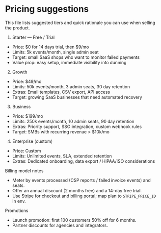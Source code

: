 # Pricing suggestions

This file lists suggested tiers and quick rationale you can use when selling the product.

1) Starter — Free / Trial
- Price: $0 for 14 days trial, then $9/mo
- Limits: 5k events/month, single admin seat
- Target: small SaaS shops who want to monitor failed payments
- Value prop: easy setup, immediate visibility into dunning

2) Growth
- Price: $49/mo
- Limits: 50k events/month, 3 admin seats, 30 day retention
- Extras: Email templates, CSV export, API access
- Target: growing SaaS businesses that need automated recovery

3) Business
- Price: $199/mo
- Limits: 250k events/month, 10 admin seats, 90 day retention
- Extras: Priority support, SSO integration, custom webhook rules
- Target: SMBs with recurring revenue > $10k/mo

4) Enterprise (custom)
- Price: Custom
- Limits: Unlimited events, SLA, extended retention
- Extras: Dedicated onboarding, data export / HIPAA/ISO considerations

Billing model notes
- Meter by events processed (CSP reports / failed invoice events) and seats.
- Offer an annual discount (2 months free) and a 14-day free trial.
- Use Stripe for checkout and billing portal; map plan to `STRIPE_PRICE_ID` in env.

Promotions
- Launch promotion: first 100 customers 50% off for 6 months.
- Partner discounts for agencies and integrators.
